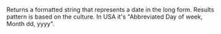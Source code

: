 Returns a formatted string that represents a date in the long form. Results pattern is based on the culture. In USA it's "Abbreviated Day of week, Month dd, yyyy".
